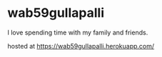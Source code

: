 # wab59gullapalli

I love spending time with my family and friends.

hosted at <https://wab59gullapalli.herokuapp.com/>
